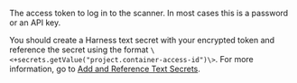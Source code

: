 The access token to log in to the scanner. In most cases this is a password or an API key. 

You should create a Harness text secret with your encrypted token and reference the secret using the format `\<+secrets.getValue("project.container-access-id")\>`. For more information, go to [Add and Reference Text Secrets](/docs/platform/secrets/add-use-text-secrets).